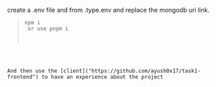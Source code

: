 create a .env file and from .type.env and replace the mongodb uri link.

> <code>npm i <br>
> or use pnpm i

<br>
And then use the [client]("https://github.com/ayush0x17/task1-frontend") to have an experience about the project
